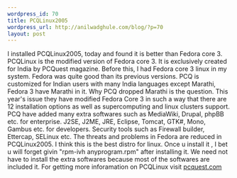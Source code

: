 ```yaml
--- 
wordpress_id: 70
title: PCQLinux2005
wordpress_url: http://anilwadghule.com/blog/?p=70
layout: post
---
```

I installed PCQLinux2005, today and found it is better than Fedora core 3. PCQLinux is the modified version of Fedora core 3. It is exclusively created for India by PCQuest magazine. Before this, I had Fedora core 3 linux in my system. Fedora was quite good than its previous versions. PCQ is customized for Indian users with many India languages except Marathi, Fedora 3 have Marathi in it. Why PCQ dropped Marathi is the question. This year's issue they have modified Fedora Core 3 in such a way that there are 12 installation options as well as supercomputing and linux clusters support. PCQ have added  many extra softwares such as MediaWiki, Drupal, phpBB etc. for enterprise. J2SE, J2ME, JRE, Eclipse, Tomcat, GTK#, Mono, Gambus etc. for developers. Security tools such as Firewall builder, Ettercap, SELinux etc. The threats and problems in Fedora are reduced in PCQLinux2005. I think this is the best distro for linux. Once u install it , I bet u will forget givin "rpm-ivh anyprogram.rpm" after installing it. We need not have to install the extra softwares because most of the softwares are included it. For getting more inforamation on PCQLinux visit <a href="http://pcquest.com/" target="_blank">pcquest.com</a>
